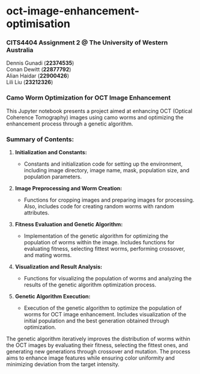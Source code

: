 # oct-image-enhancement-optimisation
### CITS4404 Assignment 2 @ The University of Western Australia

Dennis Gunadi (**22374535**)\
Conan Dewitt (**22877792**)\
Alian Haidar (**22900426**)\
Lili Liu (**23212326**)

### Camo Worm Optimization for OCT Image Enhancement

This Jupyter notebook presents a project aimed at enhancing OCT (Optical Coherence Tomography) images using camo worms and optimizing the enhancement process through a genetic algorithm.

### Summary of Contents:

1. **Initialization and Constants:**
   - Constants and initialization code for setting up the environment, including image directory, image name, mask, population size, and population parameters.

2. **Image Preprocessing and Worm Creation:**
   - Functions for cropping images and preparing images for processing. Also, includes code for creating random worms with random attributes.

3. **Fitness Evaluation and Genetic Algorithm:**
   - Implementation of the genetic algorithm for optimizing the population of worms within the image. Includes functions for evaluating fitness, selecting fittest worms, performing crossover, and mating worms.

4. **Visualization and Result Analysis:**
   - Functions for visualizing the population of worms and analyzing the results of the genetic algorithm optimization process.

5. **Genetic Algorithm Execution:**
   - Execution of the genetic algorithm to optimize the population of worms for OCT image enhancement. Includes visualization of the initial population and the best generation obtained through optimization.

The genetic algorithm iteratively improves the distribution of worms within the OCT images by evaluating their fitness, selecting the fittest ones, and generating new generations through crossover and mutation. The process aims to enhance image features while ensuring color uniformity and minimizing deviation from the target intensity.